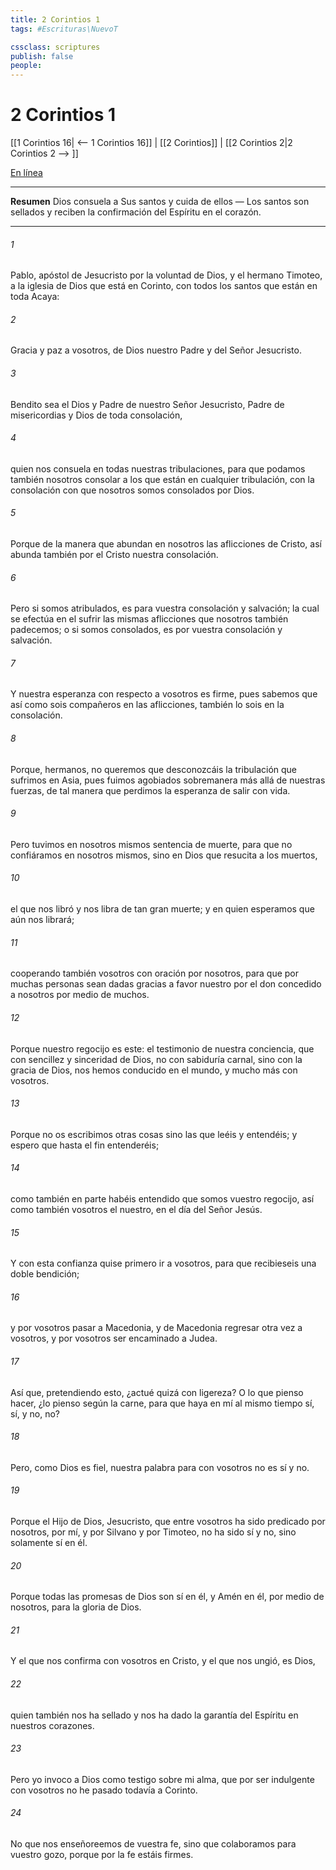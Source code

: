 ```yaml
---
title: 2 Corintios 1
tags: #Escrituras\NuevoT

cssclass: scriptures
publish: false
people:
---
```


# 2 Corintios 1
[[1 Corintios 16| <-- 1 Corintios 16]] | [[2 Corintios]] | [[2 Corintios 2|2 Corintios 2 --> ]]

[En línea](https://churchofjesuschrist.org/study/scriptures/nt/2-cor/1?lang=spa)

---
__Resumen__
Dios consuela a Sus santos y cuida de ellos — Los santos son sellados y reciben la confirmación del Espíritu en el corazón.

---
###### 1 
Pablo, apóstol de Jesucristo por la voluntad de Dios, y el hermano Timoteo, a la iglesia de Dios que está en Corinto, con todos los santos que están en toda Acaya:

###### 2 
Gracia y paz a vosotros, de Dios nuestro Padre y del Señor Jesucristo.

###### 3 
Bendito sea el Dios y Padre de nuestro Señor Jesucristo, Padre de misericordias y Dios de toda consolación,

###### 4 
quien nos consuela en todas nuestras tribulaciones, para que podamos también nosotros consolar a los que están en cualquier tribulación, con la consolación con que nosotros somos consolados por Dios.

###### 5 
Porque de la manera que abundan en nosotros las aflicciones de Cristo, así abunda también por el  Cristo nuestra consolación.

###### 6 
Pero si somos atribulados, es para vuestra consolación y salvación; la cual se efectúa en el sufrir las mismas aflicciones que nosotros también padecemos; o si somos consolados, es por vuestra consolación y salvación.

###### 7 
Y nuestra esperanza con respecto a vosotros es firme, pues sabemos que así como sois compañeros en las aflicciones, también lo sois en la consolación.

###### 8 
Porque, hermanos, no queremos que desconozcáis la tribulación que sufrimos en Asia, pues fuimos agobiados sobremanera más allá de nuestras fuerzas, de tal manera que perdimos la esperanza de salir con vida.

###### 9 
Pero tuvimos en nosotros mismos sentencia de muerte, para que no confiáramos en nosotros mismos, sino en Dios que resucita a los muertos,

###### 10 
el que nos libró y nos libra de tan gran muerte; y en quien esperamos que aún nos librará;

###### 11 
cooperando también vosotros con oración por nosotros, para que por muchas personas sean dadas gracias a favor nuestro por el don concedido a nosotros por medio de muchos.

###### 12 
Porque nuestro regocijo es este: el testimonio de nuestra conciencia, que con sencillez y sinceridad de Dios, no con sabiduría carnal, sino con la gracia de Dios, nos hemos conducido en el mundo, y mucho más con vosotros.

###### 13 
Porque no os escribimos otras cosas sino las que leéis y entendéis; y espero que hasta el fin  entenderéis;

###### 14 
como también en parte habéis entendido que somos vuestro regocijo, así como también vosotros el nuestro, en el día del Señor Jesús.

###### 15 
Y con esta confianza quise primero ir a vosotros, para que recibieseis una doble bendición;

###### 16 
y por vosotros pasar a Macedonia, y de Macedonia regresar otra vez a vosotros, y por vosotros ser encaminado a Judea.

###### 17 
Así que, pretendiendo esto, ¿actué quizá con ligereza? O lo que pienso hacer, ¿lo pienso según la carne, para que haya en mí al mismo tiempo sí, sí, y no, no?

###### 18 
Pero, como Dios es fiel, nuestra palabra para con vosotros no es sí y no.

###### 19 
Porque el Hijo de Dios, Jesucristo, que entre vosotros ha sido predicado por nosotros, por mí, y por Silvano y por Timoteo, no ha sido sí y no, sino solamente sí en él.

###### 20 
Porque todas las promesas de Dios son sí en él, y Amén en él, por medio de nosotros, para la gloria de Dios.

###### 21 
Y el que nos confirma con vosotros en Cristo, y el que nos ungió, es Dios,

###### 22 
quien también nos ha sellado y nos ha dado la garantía del Espíritu en nuestros corazones.

###### 23 
Pero yo invoco a Dios como testigo sobre mi alma, que por ser indulgente con vosotros no he pasado todavía a Corinto.

###### 24 
No que nos enseñoreemos de vuestra fe, sino que colaboramos para vuestro gozo, porque por la fe estáis firmes.

